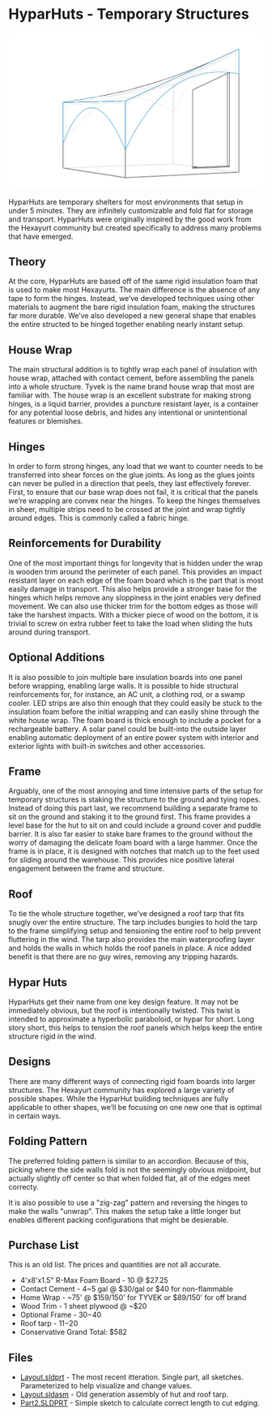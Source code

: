 # HyparHuts - Temporary Structures

![Image of HyparHut](Layout.JPG)

HyparHuts are temporary shelters for most environments that setup in under 5 minutes.
They are infinitely customizable and fold flat for storage and transport.
HyparHuts were originally inspired by the good work from the Hexayurt community but created specifically to address many problems that have emerged.

## Theory

At the core, HyparHuts are based off of the same rigid insulation foam that is used to make most Hexayurts.
The main difference is the absence of any tape to form the hinges.
Instead, we’ve developed techniques using other materials to augment the bare rigid insulation foam, making the structures far more durable.
We’ve also developed a new general shape that enables the entire structed to be hinged together enabling nearly instant setup.

## House Wrap

The main structural addition is to tightly wrap each panel of insulation with house wrap, attached with contact cement, before assembling the panels into a whole structure.
Tyvek is the name brand house wrap that most are familiar with.
The house wrap is an excellent substrate for making strong hinges, is a liquid barrier, provides a puncture resistant layer, is a container for any potential loose debris, and hides any intentional or unintentional features or blemishes.

## Hinges

In order to form strong hinges, any load that we want to counter needs to be transferred into shear forces on the glue joints.
As long as the glues joints can never be pulled in a direction that peels, they last effectively forever.
First, to ensure that our base wrap does not fail, it is critical that the panels we’re wrapping are convex near the hinges.
To keep the hinges themselves in sheer, multiple strips need to be crossed at the joint and wrap tightly around edges.
This is commonly called a fabric hinge.

## Reinforcements for Durability

One of the most important things for longevity that is hidden under the wrap is wooden trim around the perimeter of each panel.
This provides an impact resistant layer on each edge of the foam board which is the part that is most easily damage in transport.
This also helps provide a stronger base for the hinges which helps remove any sloppiness in the joint enables very defined movement.
We can also use thicker trim for the bottom edges as those will take the harshest impacts.
With a thicker piece of wood on the bottom, it is trivial to screw on extra rubber feet to take the load when sliding the huts around during transport.

## Optional Additions

It is also possible to join multiple bare insulation boards into one panel before wrapping, enabling large walls.
It is possible to hide structural reinforcements for, for instance, an AC unit, a clothing rod, or a swamp cooler.
LED strips are also thin enough that they could easily be stuck to the insulation foam before the initial wrapping and can easily shine through the white house wrap.
The foam board is thick enough to include a pocket for a rechargeable battery.
A solar panel could be built-into the outside layer enabling automatic deployment of an entire power system with interior and exterior lights with built-in switches and other accessories.

## Frame

Arguably, one of the most annoying and time intensive parts of the setup for temporary structures is staking the structure to the ground and tying ropes.
Instead of doing this part last, we recommend building a separate frame to sit on the ground and staking it to the ground first.
This frame provides a level base for the hut to sit on and could include a ground cover and puddle barrier.
It is also far easier to stake bare frames to the ground without the worry of damaging the delicate foam board with a large hammer.
Once the frame is in place, it is designed with notches that match up to the feet used for sliding around the warehouse.
This provides nice positive lateral engagement between the frame and structure.

## Roof

To tie the whole structure together, we’ve designed a roof tarp that fits snugly over the entire structure.
The tarp includes bungies to hold the tarp to the frame simplifying setup and tensioning the entire roof to help prevent fluttering in the wind.
The tarp also provides the main waterproofing layer and holds the walls in which holds the roof panels in place.
A nice added benefit is that there are no guy wires, removing any tripping hazards.

## Hypar Huts

HyparHuts get their name from one key design feature.
It may not be immediately obvious, but the roof is intentionally twisted.
This twist is intended to approximate a hyperbolic paraboloid, or hypar for short.
Long story short, this helps to tension the roof panels which helps keep the entire structure rigid in the wind.

## Designs

There are many different ways of connecting rigid foam boards into larger structures.
The Hexayurt community has explored a large variety of possible shapes.
While the HyparHut building techniques are fully applicable to other shapes, we’ll be focusing on one new one that is optimal in certain ways.

## Folding Pattern

The preferred folding pattern is similar to an accordion.
Because of this, picking where the side walls fold is not the seemingly obvious midpoint, but actually slightly off center so that when folded flat, all of the edges meet correcty.

It is also possible to use a "zig-zag" pattern and reversing the hinges to make the walls "unwrap".
This makes the setup take a little longer but enables different packing configurations that might be desierable.

## Purchase List

This is an old list. The prices and quantities are not all accurate.

 - 4'x8'x1.5" R-Max Foam Board - 10 @ $27.25
 - Contact Cement - 4~5 gal @ $30/gal or $40 for non-flammable
 - Home Wrap - ~75' @ $159/150' for TYVEK or $89/150' for off brand
 - Wood Trim - 1 sheet plywood @ ~$20
 - Optional Frame - $30-$40
 - Roof tarp - $11-$20
 - Conservative Grand Total: $582

## Files

 - [Layout.sldprt](Layout.sldprt) - The most recent itteration. Single part, all sketches. Parameterized to help visualize and change values.
 - [Layout.sldasm](Layout.sldasm) - Old generation assembly of hut and roof tarp.
 - [Part2.SLDPRT](Part2.SLDPRT) - Simple sketch to calculate correct length to cut edging.

